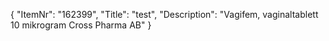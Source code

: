 {
  "ItemNr": "162399",
  "Title": "test",
  "Description": "Vagifem, vaginaltablett 10 mikrogram Cross Pharma AB"
}